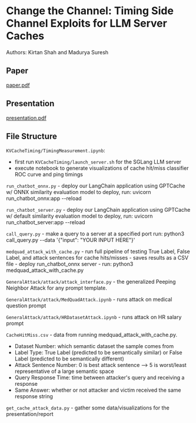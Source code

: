 # Change the Channel: Timing Side Channel Exploits for LLM Server Caches
Authors: Kirtan Shah and Madurya Suresh

## Paper
[paper.pdf](paper.pdf)

## Presentation
[presentation.pdf](presentation.pdf)

## File Structure
`KVCacheTiming/TimingMeasurement.ipynb`:
- first run `KVCacheTiming/launch_server.sh` for the SGLang LLM server
- execute notebook to generate visualizations of cache hit/miss classifier ROC curve and ping timings

`run_chatbot_onnx.py` - deploy our LangChain application using GPTCache w/ ONNX similarity evaluation model
    to deploy, run: uvicorn run_chatbot_onnx:app --reload

`run_chatbot_server.py` - deploy our LangChain application using GPTCache w/ default similarity evaluation model
    to deploy, run: uvicorn run_chatbot_server:app --reload

`call_query.py` - make a query to a server at a specified port
    run: python3 call_query.py --data '{"input": "YOUR INPUT HERE"}'

`medquad_attack_with_cache.py` - run full pipeline of testing True Label, False Label, and attack sentences for cache hits/misses
    - saves results as a CSV file
    - deploy run_chatbot_onnx server
    - run: python3 medquad_attack_with_cache.py

`GeneralAttack/attack/attack_interface.py` -  the generalized Peeping Neighbor Attack for any prompt template.


`GeneralAttack/attack/MedQuadAttack.ipynb` - runs attack on medical question prompt

`GeneralAttack/attack/HRDatasetAttack.ipynb` - runs attack on HR salary prompt

`CacheHitMiss.csv` - data from running medquad_attack_with_cache.py. 
- Dataset Number: which semantic dataset the sample comes from 
- Label Type: True Label (predicted to be semantically similar) or False Label (predicted to be semantically different)
- Attack Sentence Number: 0 is best attack sentence --> 5 is worst/least representative of a large semantic space
- Query Response Time: time between attacker's query and receiving a response
- Same Answer: whether or not attacker and victim received the same response string

`get_cache_attack_data.py` - gather some data/visualizations for the presentation/report
